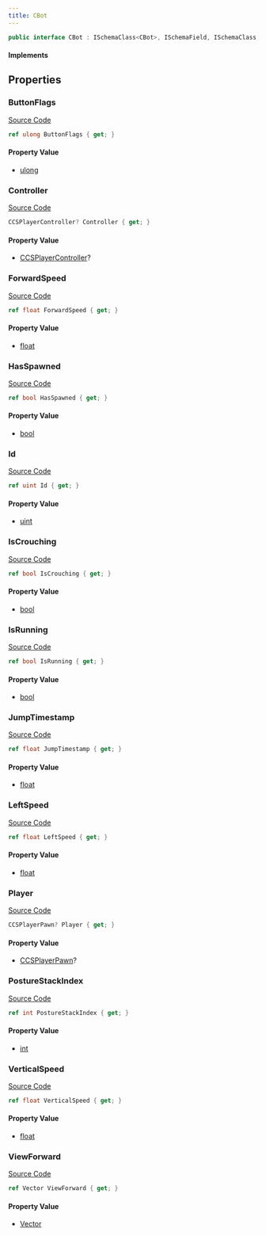 ```yaml
---
title: CBot
---
```


```csharp
public interface CBot : ISchemaClass<CBot>, ISchemaField, ISchemaClass, INativeHandle
```

#### Implements

## Properties

### ButtonFlags

[Source Code](https://github.com/swiftly-solution/swiftlys2/blob/main/managed/src/SwiftlyS2.Generated/Schemas/Interfaces/CBot.cs#L35)

```csharp
ref ulong ButtonFlags { get; }
```

#### Property Value

- [ulong](https://learn.microsoft.com/dotnet/api/system.uint64)

### Controller

[Source Code](https://github.com/swiftly-solution/swiftlys2/blob/main/managed/src/SwiftlyS2.Generated/Schemas/Interfaces/CBot.cs#L17)

```csharp
CCSPlayerController? Controller { get; }
```

#### Property Value

- [CCSPlayerController](/docs/api/shared/schemadefinitions/ccsplayercontroller)?

### ForwardSpeed

[Source Code](https://github.com/swiftly-solution/swiftlys2/blob/main/managed/src/SwiftlyS2.Generated/Schemas/Interfaces/CBot.cs#L29)

```csharp
ref float ForwardSpeed { get; }
```

#### Property Value

- [float](https://learn.microsoft.com/dotnet/api/system.single)

### HasSpawned

[Source Code](https://github.com/swiftly-solution/swiftlys2/blob/main/managed/src/SwiftlyS2.Generated/Schemas/Interfaces/CBot.cs#L21)

```csharp
ref bool HasSpawned { get; }
```

#### Property Value

- [bool](https://learn.microsoft.com/dotnet/api/system.boolean)

### Id

[Source Code](https://github.com/swiftly-solution/swiftlys2/blob/main/managed/src/SwiftlyS2.Generated/Schemas/Interfaces/CBot.cs#L23)

```csharp
ref uint Id { get; }
```

#### Property Value

- [uint](https://learn.microsoft.com/dotnet/api/system.uint32)

### IsCrouching

[Source Code](https://github.com/swiftly-solution/swiftlys2/blob/main/managed/src/SwiftlyS2.Generated/Schemas/Interfaces/CBot.cs#L27)

```csharp
ref bool IsCrouching { get; }
```

#### Property Value

- [bool](https://learn.microsoft.com/dotnet/api/system.boolean)

### IsRunning

[Source Code](https://github.com/swiftly-solution/swiftlys2/blob/main/managed/src/SwiftlyS2.Generated/Schemas/Interfaces/CBot.cs#L25)

```csharp
ref bool IsRunning { get; }
```

#### Property Value

- [bool](https://learn.microsoft.com/dotnet/api/system.boolean)

### JumpTimestamp

[Source Code](https://github.com/swiftly-solution/swiftlys2/blob/main/managed/src/SwiftlyS2.Generated/Schemas/Interfaces/CBot.cs#L37)

```csharp
ref float JumpTimestamp { get; }
```

#### Property Value

- [float](https://learn.microsoft.com/dotnet/api/system.single)

### LeftSpeed

[Source Code](https://github.com/swiftly-solution/swiftlys2/blob/main/managed/src/SwiftlyS2.Generated/Schemas/Interfaces/CBot.cs#L31)

```csharp
ref float LeftSpeed { get; }
```

#### Property Value

- [float](https://learn.microsoft.com/dotnet/api/system.single)

### Player

[Source Code](https://github.com/swiftly-solution/swiftlys2/blob/main/managed/src/SwiftlyS2.Generated/Schemas/Interfaces/CBot.cs#L19)

```csharp
CCSPlayerPawn? Player { get; }
```

#### Property Value

- [CCSPlayerPawn](/docs/api/shared/schemadefinitions/ccsplayerpawn)?

### PostureStackIndex

[Source Code](https://github.com/swiftly-solution/swiftlys2/blob/main/managed/src/SwiftlyS2.Generated/Schemas/Interfaces/CBot.cs#L41)

```csharp
ref int PostureStackIndex { get; }
```

#### Property Value

- [int](https://learn.microsoft.com/dotnet/api/system.int32)

### VerticalSpeed

[Source Code](https://github.com/swiftly-solution/swiftlys2/blob/main/managed/src/SwiftlyS2.Generated/Schemas/Interfaces/CBot.cs#L33)

```csharp
ref float VerticalSpeed { get; }
```

#### Property Value

- [float](https://learn.microsoft.com/dotnet/api/system.single)

### ViewForward

[Source Code](https://github.com/swiftly-solution/swiftlys2/blob/main/managed/src/SwiftlyS2.Generated/Schemas/Interfaces/CBot.cs#L39)

```csharp
ref Vector ViewForward { get; }
```

#### Property Value

- [Vector](/docs/api/shared/natives/vector)

